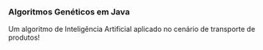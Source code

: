### Algoritmos Genéticos em Java
Um algoritmo de Inteligência Artificial aplicado no cenário de transporte de produtos!
